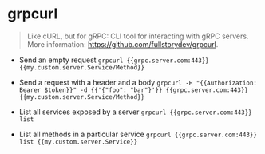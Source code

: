 # grpcurl
> Like cURL, but for gRPC: CLI tool for interacting with gRPC servers.
> More information: <https://github.com/fullstorydev/grpcurl>.

- Send an empty request
`grpcurl {{grpc.server.com:443}} {{my.custom.server.Service/Method}}`

- Send a request with a header and a body
`grpcurl -H "{{Authorization: Bearer $token}}" -d {{'{"foo": "bar"}'}} {{grpc.server.com:443}} {{my.custom.server.Service/Method}}`

- List all services exposed by a server
`grpcurl {{grpc.server.com:443}} list`

- List all methods in a particular service
`grpcurl {{grpc.server.com:443}} list {{my.custom.server.Service}}`
